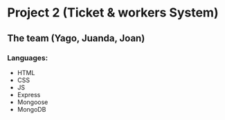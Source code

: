 # Project 2 (Ticket & workers System)

## The team (Yago, Juanda, Joan)

### Languages:
- HTML
- CSS
- JS
- Express
- Mongoose
- MongoDB